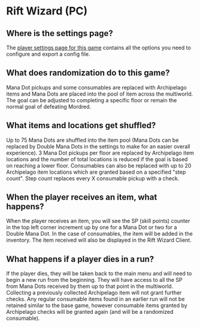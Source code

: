 # Rift Wizard (PC)

## Where is the settings page?

The [player settings page for this game](../player-settings) contains all the options you need to configure and export a
config file.

## What does randomization do to this game?

Mana Dot pickups and some consumables are replaced with Archipelago items and Mana Dots are placed into the pool of item across the
multiworld. The goal can be adjusted to completing a specific floor or remain the normal goal of defeating Mordred.

## What items and locations get shuffled?

Up to 75 Mana Dots are shuffled into the item pool (Mana Dots can be replaced by Double Mana Dots in the settings to
make for an easier overall experience). 3 Mana Dot pickups per floor are replaced by Archipelago item locations and the 
number of total locations is reduced if the goal is based on reaching a lower floor. Consumables can also be replaced
with up to 20 Archipelago item locations which are granted based on a specified "step count". Step count replaces every
X consumable pickup with a check.

## When the player receives an item, what happens?

When the player receives an item, you will see the SP (skill points) counter in the top left corner increment up by one
for a Mana Dot or two for a Double Mana Dot. In the case of consumables, the item will be added in the inventory.
The item received will also be displayed in the Rift Wizard Client.

## What happens if a player dies in a run?

If the player dies, they will be taken back to the main menu and will need to begin a new run from the beginning.
They will have access to all the SP from Mana Dots received by them up to that point in the multiworld.
Collecting a previously collected Archipelago item will not grant further checks.
Any regular consumable items found in an earlier run will not be retained similar to the base game,
however consumable items granted by Archipelago checks will be granted again (and will be a randomized consumable).